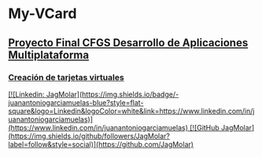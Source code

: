 # My-VCard
## <u>Proyecto Final CFGS Desarrollo de Aplicaciones Multiplataforma<u> ##
### Creación de tarjetas virtuales ###
<p></p>
[![Linkedin: JagMolar](https://img.shields.io/badge/-juanantoniogarciamuelas-blue?style=flat-square&logo=Linkedin&logoColor=white&link=https://www.linkedin.com/in/juanantoniogarciamuelas)](https://www.linkedin.com/in/juanantoniogarciamuelas)
[![GitHub JagMolar](https://img.shields.io/github/followers/JagMolar?label=follow&style=social)](https://github.com/JagMolar)


